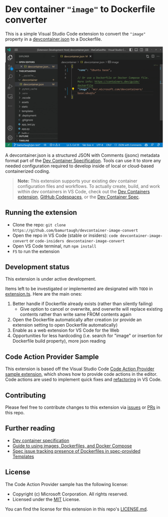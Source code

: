 # Dev container `"image"` to Dockerfile converter

This is a simple Visual Studio Code extension to convert the `"image"` property in a [devcontainer.json](https://containers.dev/implementors/json_reference/) to a Dockerfile.

![Demo gif of converting "image" to a Dockerfile](./media/image-demo.gif)

A devcontainer.json is a structured JSON with Comments (jsonc) metadata format part of the [Dev Container Specification](https://containers.dev/). Tools can use it to store any needed configuration required to develop inside of local or cloud-based containerized coding.

> **Note:** This extension supports your existing dev container configuration files and workflows. To actually create, build, and work within dev containers in VS Code, check out the [Dev Containers extension](https://marketplace.visualstudio.com/items?itemName=ms-vscode-remote.remote-containers), [GitHub Codespaces](https://marketplace.visualstudio.com/items?itemName=GitHub.codespaces), or the [Dev Container Spec](https://containers.dev/).

## Running the extension

- Clone the repo: `git clone https://github.com/bamurtaugh/devcontainer-image-convert`
- Open the repo in VS Code (stable or insiders): `code devcontainer-image-convert` or `code-insiders devcontainer-image-convert`
- Open VS Code terminal, run `npm install`
- `F5` to run the extension

## Development status

This extension is under active development. 

Items left to be investigated or implemented are designated with `TODO` in [extension.ts](./src/extension.ts). Here are the main ones:

1. Better handle if Dockerfile already exists (rather than silently failing)
     - Give option to cancel or overwrite, and overwrite will replace existing contents rather than write same FROM contents again
2. Open the Dockerfile automatically after creation (or provide an extension setting to open Dockerfile automatically)
3. Enable as a web extension for VS Code for the Web
4. Opportunities for less hardcoding (i.e. search for "image" or insertion for Dockerfile build property), more json reading

## Code Action Provider Sample

This extension is based off the Visual Studio Code [Code Action Provider sample extension](https://github.com/microsoft/vscode-extension-samples/tree/main/code-actions-sample), which shows how to provide code actions in the editor. Code actions are used to implement quick fixes and [refactoring](https://code.visualstudio.com/docs/editor/refactoring) in VS Code.

## Contributing

Please feel free to contribute changes to this extension via [issues](https://github.com/bamurtaugh/devcontainer-image-convert/issues) or [PRs](https://github.com/bamurtaugh/devcontainer-image-convert/pulls) in this repo.

## Further reading

- [Dev container specification](https://containers.dev/)
- [Guide to using images, Dockerfiles, and Docker Compose](https://containers.dev/guide/dockerfile)
- [Spec issue tracking presence of Dockerfiles in spec-provided Templates](https://github.com/devcontainers/templates/issues/135)

## License

The Code Action Provider sample has the following license:
- Copyright (c) Microsoft Corporation. All rights reserved.
- Licensed under the [MIT](https://github.com/microsoft/vscode-extension-samples/blob/main/LICENSE) License.

You can find the license for this extension in this repo's [LICENSE.md](./LICENSE.md).